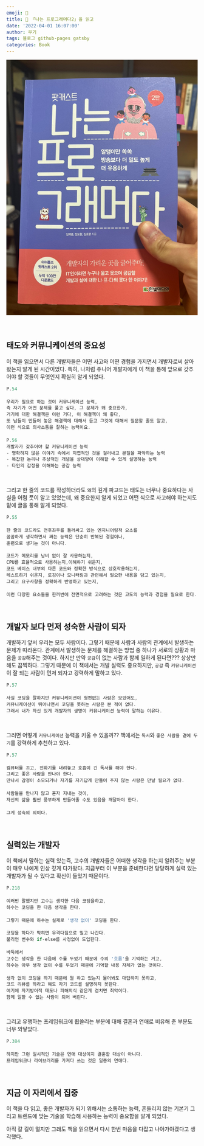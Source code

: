 ```yaml
---
emoji: 📕
title: 📕 「나는 프로그래머다2」을 읽고
date: '2022-04-01 16:07:00'
author: 우기
tags: 블로그 github-pages gatsby
categories: Book
---
```


![book](book.jpeg)

<br>

## 태도와 커뮤니케이션의 중요성

이 책을 읽으면서 다른 개발자들은 어떤 사고와 어떤 경험을 가지면서 개발자로써 살아왔는지 알게 된 시간이었다.
특히, 나처럼 주니어 개발자에게 이 책을 통해 앞으로 갖추어야 할 것들이 무엇인지 확실히 알게 되었다.

```js
P.54

우리가 필요로 하는 것이 커뮤니케이션 능력,
즉 자기가 어떤 문제를 풀고 싶다, 그 문제가 왜 중요한가,
거기에 대한 해결책은 이런 거다, 이 해결책이 왜 좋다,
또 남들이 만들어 놓은 해결책에 대해서 듣고 그것에 대해서 질문할 줄도 알고,
이런 식으로 의사소통을 잘하는 능력이요.

P.56
개발자가 갖추어야 할 커뮤니케이션 능력
- 명확하지 않은 이야기 속에서 지엽적인 것을 걸러내고 본질을 파악하는 능력
- 복잡한 논리나 추상적인 개념을 상대방이 이해할 수 있게 설명하는 능력
- 타인의 감정을 이해하는 공감 능력
```

<br>

그리고 한 줄의 코드를 작성하더라도 `왜`의 깊게 파고드는 태도는 너무나 중요하다는 사실을 어렴 풋이 알고 있었는데, 왜 중요한지 알게 되었고
어떤 식으로 사고해야 하는지도 밑에 글을 통해 알게 되었다.

```js
P.55

한 줄의 코드라도 전후좌우를 둘러싸고 있는 엔지니어링적 요소를
꼼꼼하게 생각하면서 짜는 능력은 단순히 반복된 경험이나,
훈련으로 생기는 것이 아니다.

코드가 메모리를 낭비 없이 잘 사용하는지,
CPU를 효율적으로 사용하는지,이해하기 쉬운지,
코드 베이스 내부의 다른 코드와 정확한 방식으로 상호작용하는지,
테스트하기 쉬운지, 로깅이나 모니터링과 관련해서 필요한 내용을 담고 있는지,
그리고 요구사항을 정확하게 반영하고 있는지,

이런 다양한 요소들을 한꺼번에 전면적으로 고려하는 것은 고도의 능력과 경험을 필요로 한다.
```

<br>

## 개발자 보다 먼저 성숙한 사람이 되자

개발하기 앞서 우리는 모두 사람이다. 그렇기 때문에 사람과 사람의 관계에서 발생하는 문제가 따라온다.
관계에서 발생하는 문제를 해결하는 방법 중 하나가 서로의 상황과 마음을 `공감`해주는 것이다.
하지만 만약 `공감`이 없는 사람과 함께 일하게 된다면??? 상상만 해도 끔찍하다.
그렇기 때문에 이 책에서는 개발 실력도 중요하지만, `공감` 즉 `커뮤니케이션`이 잘 되는 사람이 먼저 되자고 강력하게 말하고 있다.

```js
P.57

사실 코딩을 잘하지만 커뮤니케이션이 형편없는 사람은 보았어도,
커뮤니케이션이 뛰어나면서 코딩을 못하는 사람은 본 적이 없다.
그래서 내가 자신 있게 개발자의 생명이 커뮤니케이션 능력이 말하는 이유다.
```

<br>

그러면 어떻게 `커뮤니케이션` 능력을 키울 수 있을까?? 책에서는 `독서`와 `좋은 사람을 곁에 두기`를 강력하게 추천하고 있다.

```js
P.57

컴퓨터를 끄고, 전화기를 내려놓고 호흡이 긴 독서를 해야 한다.
그리고 좋은 사람을 만나야 한다.
만나서 감정이 소모되거나 자기를 자기답게 만들어 주지 않는 사람은 만날 필요가 없다.

사람들을 만나지 않고 혼자 지내는 것이,
자신의 삶을 훨씬 풍부하게 만들어줄 수도 있음을 깨달아야 한다.

그게 성숙의 의미다.
```

<br>

## 실력있는 개발자

이 책에서 말하는 실력 있는즉, 고수의 개발자들은 어떠한 생각을 하는지 알려주는 부분이 매우 나에게 인상 깊게 다가왔다.
지금부터 이 부분을 준비한다면 당당하게 실력 있는 개발자가 될 수 있다고 확신이 들었기 때문이다.

```js
P.218

여러번 말했지만 고수는 생각한 다음 코딩을하고,
하수는 코딩을 한 다음 생각을 한다.

그렇기 때문에 하수는 실제로 '생각 없이' 코딩을 한다.

코딩을 하다가 막히면 우격다짐으로 밀고 나간다.
불리언 변수와 if-else를 사정없이 도입한다.

바둑에서
고수는 생각을 한 다음에 수를 두었기 때문에 수의 '흐름'을 기억하는 거고,
하수는 아무 생각 없이 수를 두었기 때문에 기억할 내용 자체가 없는 것이다.

생각 없이 코딩을 하기 때문에 뭘 하고 있는지 물어봐도 대답하지 못하고,
코드 리뷰를 하라고 해도 자기 코드를 설명하지 못한다.
여기에 자기방어적 태도나 피해의식 같은게 겹치면 최악이다.
함께 일할 수 없는 사람이 되어 버린다.
```

<br>

그리고 유행하는 프레임워크에 휩쓸리는 부분에 대해 결혼과 연애로 비유해 준 부분도 너무 와닿았다.

```js
P.384

하지만 그런 일시적인 기술은 연애 대상이지 결혼할 대상이 아니다.
프레임워크나 라이브러리를 가져다 쓰는 것은 일종의 연애다.
```

<br>

## 지금 이 자리에서 집중

이 책을 다 읽고, 좋은 개발자가 되기 위해서는 소통하는 능력, 흔들리지 않는 기본기 그리고 트렌드에 맞는 기술을 학습해 사용하는 능력이 중요함을 알게 되었다.

아직 갈 길이 멀지만 그래도 책을 읽으면서 다시 한번 마음을 다잡고 나아가야겠다고 생각했다.
